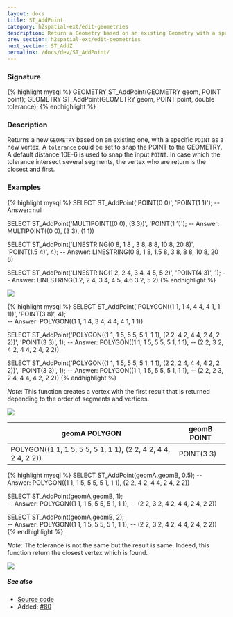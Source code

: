 ```yaml
---
layout: docs
title: ST_AddPoint
category: h2spatial-ext/edit-geometries
description: Return a Geometry based on an existing Geometry with a specific <code>POINT</code> as a new vertex.
prev_section: h2spatial-ext/edit-geometries
next_section: ST_AddZ
permalink: /docs/dev/ST_AddPoint/
---
```


### Signature

{% highlight mysql %}
GEOMETRY ST_AddPoint(GEOMETRY geom, POINT point);
GEOMETRY ST_AddPoint(GEOMETRY geom, POINT point, double tolerance);
{% endhighlight %}

### Description
Returns a new `GEOMETRY` based on an existing one, with a specific `POINT` as a new vertex.
A `tolerance` could be set to snap the POINT to the GEOMETRY. A 
default distance 10E-6 is used to snap the input `POINT`.
In case which the tolerance intersect several segments, the vertex 
who are return is the closest and first.


### Examples

{% highlight mysql %}
SELECT ST_AddPoint('POINT(0 0)', 'POINT(1 1)');
-- Answer: null

SELECT ST_AddPoint('MULTIPOINT((0 0), (3 3))', 'POINT(1 1)');
-- Answer: MULTIPOINT((0 0), (3 3), (1 1))

SELECT ST_AddPoint('LINESTRING(0 8, 1 8 , 3 8, 8 8, 
                               10 8, 20 8)', 
                   'POINT(1.5 4)', 
                   4);
-- Answer: LINESTRING(0 8, 1 8, 1.5 8, 3 8, 8 8, 10 8, 20 8)

SELECT ST_AddPoint('LINESTRING(1 2, 2 4, 3 4, 4 5, 5 2)', 
                   'POINT(4 3)', 
                   1);
-- Answer: LINESTRING(1 2, 2 4, 3 4, 4 5, 4.6 3.2, 5 2)
{% endhighlight %}

<img class="displayed" src="../ST_AddPoint_1.png"/>

{% highlight mysql %}
SELECT ST_AddPoint('POLYGON((1 1, 1 4, 4 4, 4 1, 1 1))', 
                   'POINT(3 8)', 
                   4);  
-- Answer: POLYGON((1 1, 1 4, 3 4, 4 4, 4 1, 1 1))

SELECT ST_AddPoint('POLYGON((1 1, 1 5, 5 5, 5 1, 1 1), 
                            (2 2, 4 2, 4 4, 2 4, 2 2))', 
                   'POINT(3 3)', 1);
 -- Answer: POLYGON((1 1, 1 5, 5 5, 5 1, 1 1), 
--                  (2 2, 3 2, 4 2, 4 4, 2 4, 2 2)) 

SELECT ST_AddPoint('POLYGON((1 1, 1 5, 5 5, 5 1, 1 1), 
                            (2 2, 2 4, 4 4, 4 2, 2 2))', 
                   'POINT(3 3)', 1);
 -- Answer: POLYGON((1 1, 1 5, 5 5, 5 1, 1 1), 
--                  (2 2, 2 3, 2 4, 4 4, 4 2, 2 2)) 
{% endhighlight %}

*Note*: This function creates a vertex with the first result that is returned depending to the order of segments and vertices.

<img class="displayed" src="../ST_AddPoint_3.png"/>

|geomA POLYGON | geomB POINT|
|--|--|
| POLYGON((1 1, 1 5, 5 5, 5 1, 1 1), (2 2, 4 2, 4 4, 2 4, 2 2)) | POINT(3 3) |

{% highlight mysql %}
SELECT ST_AddPoint(geomA,geomB, 0.5);
 -- Answer: POLYGON((1 1, 1 5, 5 5, 5 1, 1 1), (2 2, 4 2, 4 4, 2 4, 2 2))

  SELECT ST_AddPoint(geomA,geomB, 1);     
-- Answer: POLYGON((1 1, 1 5, 5 5, 5 1, 1 1), 
--                  (2 2, 3 2, 4 2, 4 4, 2 4, 2 2))       

SELECT ST_AddPoint(geomA,geomB, 2);  
-- Answer: POLYGON((1 1, 1 5, 5 5, 5 1, 1 1), 
--                 (2 2, 3 2, 4 2, 4 4, 2 4, 2 2))
{% endhighlight %}

*Note*: The tolerance is not the same but the result is same. 
Indeed, this function return the closest vertex which is found.

<img class="displayed" src="../ST_AddPoint_2.png"/>

##### See also

* <a href="https://github.com/irstv/H2GIS/blob/master/h2spatial-ext/src/main/java/org/h2gis/h2spatialext/function/spatial/edit/ST_AddPoint.java" target="_blank">Source code</a>
* Added: <a href="https://github.com/irstv/H2GIS/pull/80" target="_blank">#80</a>
